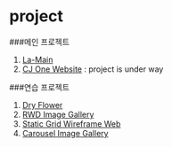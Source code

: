 # project

###메인 프로젝트
1. [La-Main](https://sseom.github.io/project/la-main/)
2. [CJ One Website]() : project is under way

###연습 프로젝트
1. [Dry Flower](https://sseom.github.io/project/la-main/)
2. [RWD Image Gallery](https://sseom.github.io/project/rwd-image-gallery/)
3. [Static Grid Wireframe Web](https://sseom.github.io/project/static-grid/)
4. [Carousel Image Gallery](https://sseom.github.io/project/carousel-img/)

